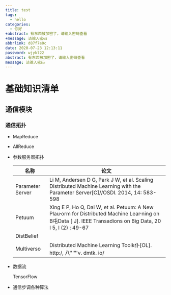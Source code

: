 ```yaml
---
title: test
tags:
  - hello
categories:
  - 你好
+abstract: 有东西被加密了，请输入密码查看
+message: 请输入密码
abbrlink: d87f7e0c
date: 2020-07-23 12:13:11
password: wjykl22
abstract: 有东西被加密了，请输入密码查看
message: 请输入密码
---
```



# 基础知识清单

## 通信模块

### 通信拓扑

- MapReduce

- AllReduce

- 参数服务器拓扑

  | 名称             | 论文                                                         |
  | ---------------- | ------------------------------------------------------------ |
  | Parameter Server | Li M, Andersen D G, Park J W, et al. Scaling Distributed Machine Learning with the Parameter Server[C]//OSDI. 2014, 14: 583-598 |
  | Petuum           | Xing E P, Ho Q, Dai W, et al. Petuum: A New Plau·orm for Distributed Machine Lear·ning on B屯Data [ J]. IEEE Transadions on Big Data, 20 I 5, l (2) : 49-67 |
  | DistBelief       |                                                              |
  | Multiverso       | Distributed Machine Learning Toolk仆[OL]. http:/, 八"'"'v. dmtk. io/ |

- 数据流

  TensorFlow

- 通信步调各种算法

